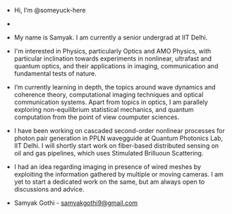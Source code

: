 - Hi, I’m @someyuck-here
- 
- My name is Samyak. I am currently a senior undergrad at IIT Delhi.
- I'm interested in Physics, particularly Optics and AMO Physics, with particular inclination towards experiments in nonlinear, ultrafast and quantum optics, and their applications in imaging, communication and fundamental tests of nature.   
- I’m currently learning in depth, the topics around wave dynamics and coherence theory, computational imaging techniques and optical communication systems. Apart from topics in optics, I am parallely exploring non-equilibrium statistical mechanics, and quantum computation from the point of view coumputer sciences.
- I have been working on cascaded second-order nonlinear processes for photon pair generation in PPLN wavegguide at Quantum Photonics Lab, IIT Delhi. I will shortly start work on fiber-based distributed sensing on oil and gas pipelines, which uses Stimulated Brilluoun Scattering.
- I had an idea regarding imaging in presence of wired meshes by exploiting the information gathered by multiple or moving cameras. I am yet to start a dedicated work on the same, but am always open to discussions and advice.         

- Samyak Gothi - samyakgothi9@gmail.com

<!---
someyuck-here/someyuck-here is a ✨ special ✨ repository because its `README.md` (this file) appears on your GitHub profile.
You can click the Preview link to take a look at your changes.
--->
